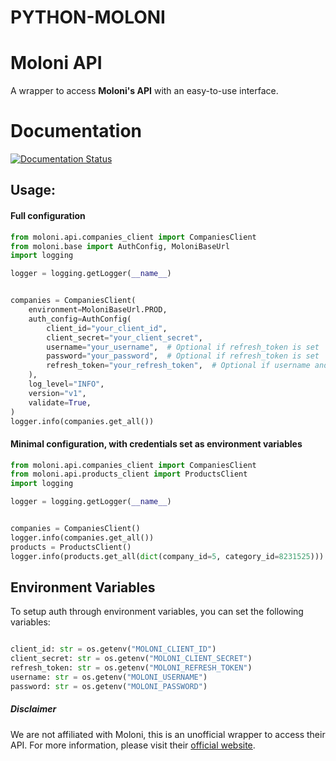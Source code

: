 PYTHON-MOLONI
==============

# Moloni API

A wrapper to access **Moloni's API** with an easy-to-use interface.

# Documentation

[![Documentation Status](https://img.shields.io/readthedocs/python-moloni?style=for-the-badge)](https://python-moloni.readthedocs.io/en/latest/)


## Usage:

#### Full configuration

```python
from moloni.api.companies_client import CompaniesClient
from moloni.base import AuthConfig, MoloniBaseUrl
import logging

logger = logging.getLogger(__name__)


companies = CompaniesClient(
    environment=MoloniBaseUrl.PROD,
    auth_config=AuthConfig(
        client_id="your_client_id",
        client_secret="your_client_secret",
        username="your_username",  # Optional if refresh_token is set
        password="your_password",  # Optional if refresh_token is set
        refresh_token="your_refresh_token",  # Optional if username and password are set
    ),
    log_level="INFO",
    version="v1",
    validate=True,
)
logger.info(companies.get_all())

```

#### Minimal configuration, with credentials set as environment variables


```python
from moloni.api.companies_client import CompaniesClient
from moloni.api.products_client import ProductsClient
import logging 

logger = logging.getLogger(__name__)


companies = CompaniesClient()
logger.info(companies.get_all())
products = ProductsClient()
logger.info(products.get_all(dict(company_id=5, category_id=8231525)))

```

## Environment Variables

To setup auth through environment variables, you can set the following variables:

```python

client_id: str = os.getenv("MOLONI_CLIENT_ID")
client_secret: str = os.getenv("MOLONI_CLIENT_SECRET")
refresh_token: str = os.getenv("MOLONI_REFRESH_TOKEN")
username: str = os.getenv("MOLONI_USERNAME")
password: str = os.getenv("MOLONI_PASSWORD")

```


##### Disclaimer

We are not affiliated with Moloni, this is an unofficial wrapper to access their API. For more information, please visit their [official website](https://www.moloni.pt/).